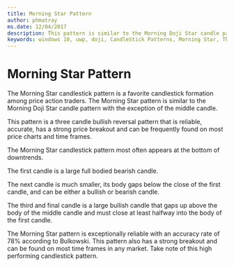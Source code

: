 ```yaml
---
title: Morning Star Pattern
author: phmatray
ms.date: 12/04/2017
description: This pattern is similar to the Morning Doji Star candle pattern with the exception of the middle candle.
keywords: windows 10, uwp, doji, CandleStick Patterns, Morning Star, Three Candle Pattern
---
```


# Morning Star Pattern

The Morning Star candlestick pattern is a favorite candlestick formation among price action traders. The Morning Star pattern is similar to the Morning Doji Star candle pattern with the exception of the middle candle.

This pattern is a three candle bullish reversal pattern that is reliable, accurate, has a strong price breakout and can be frequently found on most price charts and time frames.

The Morning Star candlestick pattern most often appears at the bottom of downtrends.

The first candle is a large full bodied bearish candle.

The next candle is much smaller, its body gaps below the close of the first candle, and can be either a bullish or bearish candle.

The third and final candle is a large bullish candle that gaps up above the body of the middle candle and must close at least halfway into the body of the first candle.

The Morning Star pattern is exceptionally reliable with an accuracy rate of 78% according to Bulkowski. This pattern also has a strong breakout and can be found on most time frames in any market. Take note of this high performing candlestick pattern.
